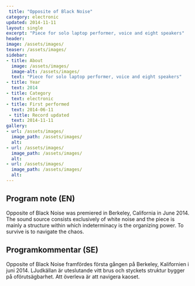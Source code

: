 ```yaml
---
 title: "Opposite of Black Noise"
category: electronic
updated: 2014-11-11
layout: single
excerpt: "Piece for solo laptop performer, voice and eight speakers"
header: 
image: /assets/images/
teaser: /assets/images/
sidebar:
- title: About
  image: /assets/images/
  image-alt: /assets/images/
  text: "Piece for solo laptop performer, voice and eight speakers"
- title: Year
  text: 2014
- title: Category
  text: electronic
- title: First performed
  text: 2014-06-11
 - title: Record updated
  text: 2014-11-11
gallery:
- url: /assets/images/
  image_path: /assets/images/
  alt: 
- url: /assets/images/
  image_path: /assets/images/
  alt: 
- url: /assets/images/
  image_path: /assets/images/
  alt: 
---
```

<h2>Program note (EN)</h2>
Opposite of Black Noise was premiered in Berkeley, California in June 2014. The sound source consists exclusively of white noise and the piece is mainly a structure within which indeterminacy is the organizing power. To survive is to navigate the chaos.
<h2>Programkommentar (SE)</h2>
Opposite of Black Noise framfördes första gången på Berkeley, Kalifornien i juni 2014. LJudkällan är uteslutande vitt brus och styckets struktur bygger på oförutsägbarhet. Att överleva är att navigera kaoset.


